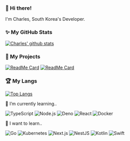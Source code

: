 ### 👋 Hi there!

I'm Charles, South Korea's Developer.

### ✨ My GitHub Stats

[![Charles' github stats](https://github-readme-stats.vercel.app/api?username=Charles599&hide=contribs&count_private=true&show_icons=true)](https://github.com/Charles599)

### 📖 My Projects

[![ReadMe Card](https://github-readme-stats.vercel.app/api/pin/?username=Charles599&repo=DenoServer)](https://github.com/Charles599/DenoServer)
[![ReadMe Card](https://github-readme-stats.vercel.app/api/pin/?username=Charles599&repo=ReactJSPractice)](https://github.com/Charles599/ReactJSPractice)

### 🏆 My Langs

[![Top Langs](https://github-readme-stats.vercel.app/api/top-langs/?username=Charles599&layout=compact)](https://github.com/Charles599)

🥇 I’m currently learning..

<img alt="TypeScript" src="https://img.shields.io/badge/-TypeScript-007ACC?style=flat-square&logo=typescript&logoColor=white" /> <img alt="Node.js" src="https://img.shields.io/badge/-Node.js-43853d?style=flat-square&logo=Node.js&logoColor=white" /> <img alt="Deno" src="https://img.shields.io/badge/-Deno-000000?style=flat-square&logo=Deno" /> <img alt="React" src="https://img.shields.io/badge/-React-02d9ff?style=flat-square&logo=React&logoColor=white" /> <img alt="Docker" src="https://img.shields.io/badge/-Docker-2496ED?style=flat-square&logo=Docker&logoColor=white" />

🌱 I want to learn..

<img alt="Go" src="https://img.shields.io/badge/-Go-00ADD8?style=flat-square&logo=Go&logoColor=white" /> <img alt="Kubernetes" src="https://img.shields.io/badge/-Kubernetes-326CE5?style=flat-square&logo=Kubernetes&logoColor=white" /> <img alt="Next.js" src="https://img.shields.io/badge/-Next.js-000000?style=flat-square&logo=Next.js&logoColor=white" /> <img alt="NestJS" src="https://img.shields.io/badge/-NestJS-E0234E?style=flat-square&logo=NestJS&logoColor=white" /> <img alt="Kotlin" src="https://img.shields.io/badge/-Kotlin-0095D5?style=flat-square&logo=Kotlin&logoColor=white" /> <img alt="Swift" src="https://img.shields.io/badge/-Swift-FA7343?style=flat-square&logo=Swift&logoColor=white" />





